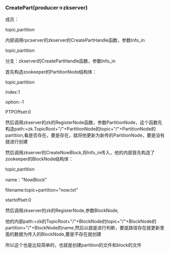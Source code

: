 ### CreatePart(producer->zkserver)

成员：

topic,partition

内部调用rpcserver的zkserver的CreatePartHandle函数，参数Info_in

topic,partition

分支：zkserver的CreatePartHandle函数，参数Info_in

首先构造zookeeper的PartitionNode结构体：

topic,partition

index:1

option:-1

PTPOffset:0

然后调用zkserver的zk的RegisterNode函数，参数PartitionNode，这个函数先构造path:=zk.TopicRoot+"/"+PartitionNode的topic+"/"+PartitionNode的partition,看是否存在，要是存在，就将他更新为新传的PartitionNode，要是没有就进行创建

然后调用zkserver的CreateNowBlock,将Info_in传入，他的内部首先构造了zookeeper的BlockNode结构体：

topic,partition

name："NowBlock"

filename:topic+partition+"now.txt"

startoffset:0

然后调用zkserver的zk的RegisterNode,参数BlockNode,

他的内部path:=zk的TopicRoot+"/"+BlockNode的topic+"/"+BlockNode的partition+"/"+BlockNode的name,然后以就是进行判断，要是路径存在就更新里面的数据为传入的BlockNode,要是不存在就创建

所以这个也是比较简单的，也就是创建partition的文件和block的文件